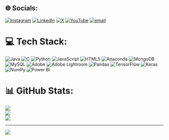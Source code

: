 
## 🌐 Socials:
[![Instagram](https://img.shields.io/badge/Instagram-%23E4405F.svg?logo=Instagram&logoColor=white)](https://instagram.com/__mr__umesh__29) [![LinkedIn](https://img.shields.io/badge/LinkedIn-%230077B5.svg?logo=linkedin&logoColor=white)](https://linkedin.com/in/umesh-vaddar-9965b0312?) [![X](https://img.shields.io/badge/X-black.svg?logo=X&logoColor=white)](https://x.com/@UmeshVaddar5) [![YouTube](https://img.shields.io/badge/YouTube-%23FF0000.svg?logo=YouTube&logoColor=white)](https://youtube.com/@pumeshhvaddar7755) [![email](https://img.shields.io/badge/Email-D14836?logo=gmail&logoColor=white)](mailto:upvaddar@gmail.com) 

# 💻 Tech Stack:
![Java](https://img.shields.io/badge/java-%23ED8B00.svg?style=flat&logo=openjdk&logoColor=white) ![C](https://img.shields.io/badge/c-%2300599C.svg?style=flat&logo=c&logoColor=white) ![Python](https://img.shields.io/badge/python-3670A0?style=flat&logo=python&logoColor=ffdd54) ![JavaScript](https://img.shields.io/badge/javascript-%23323330.svg?style=flat&logo=javascript&logoColor=%23F7DF1E) ![HTML5](https://img.shields.io/badge/html5-%23E34F26.svg?style=flat&logo=html5&logoColor=white) ![Anaconda](https://img.shields.io/badge/Anaconda-%2344A833.svg?style=flat&logo=anaconda&logoColor=white) ![MongoDB](https://img.shields.io/badge/MongoDB-%234ea94b.svg?style=flat&logo=mongodb&logoColor=white) ![MySQL](https://img.shields.io/badge/mysql-4479A1.svg?style=flat&logo=mysql&logoColor=white) ![Adobe](https://img.shields.io/badge/adobe-%23FF0000.svg?style=flat&logo=adobe&logoColor=white) ![Adobe Lightroom](https://img.shields.io/badge/Adobe%20Lightroom-31A8FF.svg?style=flat&logo=Adobe%20Lightroom&logoColor=white) ![Pandas](https://img.shields.io/badge/pandas-%23150458.svg?style=flat&logo=pandas&logoColor=white) ![TensorFlow](https://img.shields.io/badge/TensorFlow-%23FF6F00.svg?style=flat&logo=TensorFlow&logoColor=white) ![Keras](https://img.shields.io/badge/Keras-%23D00000.svg?style=flat&logo=Keras&logoColor=white) ![NumPy](https://img.shields.io/badge/numpy-%23013243.svg?style=flat&logo=numpy&logoColor=white) ![Power Bi](https://img.shields.io/badge/power_bi-F2C811?style=flat&logo=powerbi&logoColor=black)
# 📊 GitHub Stats:
![](https://github-readme-stats.vercel.app/api?username=umesh4956&theme=vue-dark&hide_border=false&include_all_commits=true&count_private=true)<br/>
![](https://nirzak-streak-stats.vercel.app/?user=umesh4956&theme=vue-dark&hide_border=false)<br/>
![](https://github-readme-stats.vercel.app/api/top-langs/?username=umesh4956&theme=vue-dark&hide_border=false&include_all_commits=true&count_private=true&layout=compact)

---
[![](https://visitcount.itsvg.in/api?id=umesh4956&icon=0&color=0)](https://visitcount.itsvg.in)

<!-- Proudly created with GPRM ( https://gprm.itsvg.in ) -->
